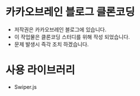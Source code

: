 # 카카오브레인 블로그 클론코딩

- 저작권은 카카오브레인 블로그에 있습니다.
- 이 작업물은 클론코딩 스터디를 위해 작성 되었습니다.
- 문제 발생시 즉각 조치 하겠습니다.

# 사용 라이브러리

- Swiper.js
